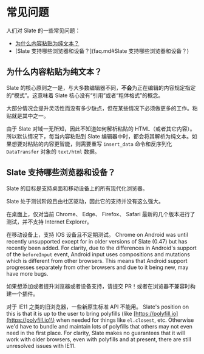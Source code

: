# 常见问题

人们对 Slate 的一些常见问题：

- [为什么内容粘贴为纯文本？](faq.md#为什么内容粘贴为纯文本？)
- [Slate 支持哪些浏览器和设备？](faq.md#Slate 支持哪些浏览器和设备？)

## 为什么内容粘贴为纯文本？

Slate 的核心原则之一是，与大多数编辑器不同，**不会**为正在编辑的内容规定指定的“模式”。这意味着 Slate 核心没有“引用”或者“粗体格式”的概念。

大部分情况会提升灵活性而没有多少缺点，但在某些情况下必须做更多的工作。粘贴就是其中之一。

由于 Slate 对域一无所知，因此不知道如何解析粘贴的 HTML（或者其它内容）。所以默认情况下，每当内容粘贴到 Slate 编辑器中时，都会将其解析为纯文本。如果想要对粘贴的内容更智能，则需要重写 `insert_data` 命令和反序列化 `DataTransfer` 对象的 `text/html` 数据。

## Slate 支持哪些浏览器和设备？

Slate 的目标是支持桌面和移动设备上的所有现代化浏览器。

Slate 处于测试阶段且由社区驱动，因此它的支持并没有这么强大。

在桌面上，仅对当前 Chrome、 Edge、 Firefox、 Safari 最新的几个版本进行了测试，并不支持 Internet Explorer。

在移动设备上，支持 IOS 设备且不定期测试。 Chrome on Android was until recently unsupported except for in older versions of Slate (0.47) but has recently been added. For clarity, due to the differences in Android's support of the `beforeInput` event, Android input uses compositions and mutations which is different from other browsers. This means that Android support progresses separately from other browsers and due to it being new, may have more bugs.

如果想添加或者提升浏览器或者设备支持，请提交 PR！或者在浏览器不兼容时构建一个插件。

对于 IE11 之类的旧浏览器，一些新原生标准 API 不能用。 Slate's position on this is that it is up to the user to bring polyfills \(like [https://polyfill.io](https://polyfill.io)\) when needed for things like `el.closest`, etc. Otherwise we'd have to bundle and maintain lots of polyfills that others may not even need in the first place. For clarity, Slate makes no guarantees that it will work with older browsers, even with polyfills and at present, there are still unresolved issues with IE11.
